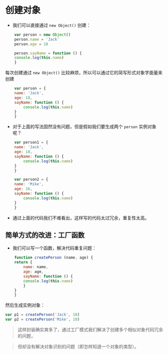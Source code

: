 # 创建对象

- 我们可以直接通过 `new Object()` 创建：

```javascript
    var person = new Object()
    person.name = 'Jack'
    person.age = 18

    person.sayName = function () {
    console.log(this.name)
    }
```
每次创建通过 `new Object()` 比较麻烦，所以可以通过它的简写形式对象字面量来创建
```javascript
    var person = {
    name: 'Jack',
    age: 18,
    sayName: function () {
        console.log(this.name)
    }
    }
```
- 对于上面的写法固然没有问题，但是假如我们要生成两个 `person` 实例对象呢？
```javascript
    var person1 = {
    name: 'Jack',
    age: 18,
    sayName: function () {
        console.log(this.name)
    }
    }

    var person2 = {
    name: 'Mike',
    age: 16,
    sayName: function () {
        console.log(this.name)
    }
    }
```
- 通过上面的代码我们不难看出，这样写的代码太过冗余，重复性太高。

## 简单方式的改进：工厂函数

- 我们可以写一个函数，解决代码重复问题：

```javascript
    function createPerson (name, age) {
    return {
        name: name,
        age: age,
        sayName: function () {
        console.log(this.name)
        }
    }
    }
```
然后生成实例对象：

```javascript
var p1 = createPerson('Jack', 18)
var p2 = createPerson('Mike', 18)
```

> 这样封装确实爽多了，通过工厂模式我们解决了创建多个相似对象代码冗余的问题，

> 但却没有解决对象识别的问题（即怎样知道一个对象的类型）。
